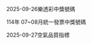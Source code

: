 
2025-09-26樂透彩中獎號碼

                                
114年 07~08月統一發票中獎號碼
                             
2025-09-27空氣品質指標
                              